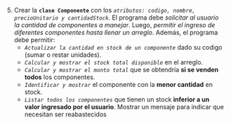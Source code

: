 5) Crear la **`clase Componente`** con los *`atributos: codigo, nombre, precioUnitario y cantidadStock`*. El programa debe _solicitar al usuario la cantidad de componentes a manejar_. Luego, _permitir el ingreso de diferentes componentes hasta llenar un arreglo_. Además, el programa debe permitir:
	+ *`Actualizar la cantidad en stock de un componente`* dado su codigo (sumar o restar unidades).
	+ *`Calcular y mostrar el stock total disponible`* en el arreglo.
	+ *`Calcular y mostrar el monto total`* que se obtendría __si se venden todos__ los componentes.
	+ *`Identificar y mostrar`* el componente con la __menor cantidad__ en stock.
	- *`Listar todos los componentes`* que tienen un stock __inferior a un valor ingresado por el usuario__. Mostrar un mensaje para indicar que necesitan ser reabastecidos